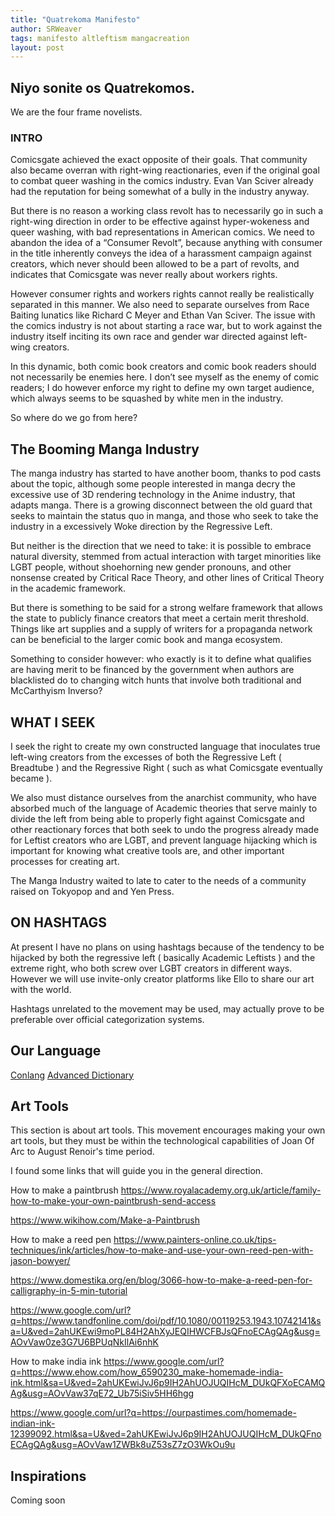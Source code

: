 ```yaml
---
title: "Quatrekoma Manifesto"
author: SRWeaver
tags: manifesto altleftism mangacreation
layout: post
---
```

## Niyo sonite os Quatrekomos.
We are the four frame novelists.

### INTRO
Comicsgate achieved the exact opposite of their goals. That community also became overran with right-wing reactionaries, even if the original goal to combat queer washing in the comics industry. Evan Van Sciver already had the reputation for being somewhat of a bully in the industry anyway.

But there is no reason a working class revolt has to necessarily go in such a right-wing direction in order to be effective against hyper-wokeness and queer washing, with bad representations in American comics. We need to abandon the idea of a “Consumer Revolt”, because anything with consumer in the title inherently conveys the idea of a harassment campaign against creators, which never should been allowed to be a part of revolts, and indicates that Comicsgate was never really about workers rights.

However consumer rights and workers rights cannot really be realistically separated in this manner. We also need to separate ourselves from Race Baiting lunatics like Richard C Meyer and Ethan Van Sciver. The issue with the comics industry is not about starting a race war, but to work against the industry itself inciting its own race and gender war directed against left-wing creators.

In this dynamic, both comic book creators and comic book readers should not necessarily be enemies here. I don’t see myself as the enemy of comic readers; I do however enforce my right to define my own target audience, which always seems to be squashed by white men in the industry.

So where do we go from here?

## The Booming Manga Industry
The manga industry has started to have another boom, thanks to pod casts about the topic, although some people interested in manga decry the excessive use of 3D rendering technology in the Anime industry, that adapts manga. There is a growing disconnect between the old guard that seeks to maintain the status quo in manga, and those who seek to take the industry in a excessively Woke direction by the Regressive Left.

But neither is the direction that we need to take: it is possible to embrace natural diversity, stemmed from actual interaction with target minorities like LGBT people, without shoehorning new gender pronouns, and other nonsense created by Critical Race Theory, and other lines of Critical Theory in the academic framework.

But there is something to be said for a strong welfare framework that allows the state to publicly finance creators that meet a certain merit threshold. Things like art supplies and a supply of writers for a propaganda network can be beneficial to the larger comic book and manga ecosystem.

Something to consider however: who exactly is it to define what qualifies are having merit to be financed by the government when authors are blacklisted do to changing witch hunts that involve both traditional and McCarthyism Inverso?

## WHAT I SEEK
I seek the right to create my own constructed language that inoculates true left-wing creators from the excesses of both the Regressive Left ( Breadtube ) and the Regressive Right ( such as what Comicsgate eventually became ).

We also must distance ourselves from the anarchist community, who have absorbed much of the language of Academic theories that serve mainly to divide the left from being able to properly fight against Comicsgate and other reactionary forces that both seek to undo the progress already made for Leftist creators who are LGBT, and prevent language hijacking which is important for knowing what creative tools are, and other important processes for creating art.

The Manga Industry waited to late to cater to the needs of a community raised on Tokyopop and and Yen Press.

## ON HASHTAGS
At present I have no plans on using hashtags because of the tendency to be hijacked by both the regressive left ( basically Academic Leftists ) and the extreme right, who both screw over LGBT creators in different ways. However we will use invite-only creator platforms like Ello to share our art with the world.

Hashtags unrelated to the movement may be used, may actually prove to be preferable over official categorization systems.

## Our Language
[Conlang](https://lwflouisa.github.io/FraponicConlang)
[Advanced Dictionary](https://lwflouisa.github.io/FraponicDict)

## Art Tools
This section is about art tools. This movement encourages making your own art tools, but they must be within the technological capabilities of Joan Of Arc to August Renoir's time period.

I found some links that will guide you in the general direction.

How to make a paintbrush
https://www.royalacademy.org.uk/article/family-how-to-make-your-own-paintbrush-send-access 

https://www.wikihow.com/Make-a-Paintbrush 

How to make a reed pen
https://www.painters-online.co.uk/tips-techniques/ink/articles/how-to-make-and-use-your-own-reed-pen-with-jason-bowyer/ 

https://www.domestika.org/en/blog/3066-how-to-make-a-reed-pen-for-calligraphy-in-5-min-tutorial 

https://www.google.com/url?q=https://www.tandfonline.com/doi/pdf/10.1080/00119253.1943.10742141&sa=U&ved=2ahUKEwi9moPL84H2AhXyJEQIHWCFBJsQFnoECAgQAg&usg=AOvVaw0ze3G7U6BPUqNkIlAi6nhK 

How to make india ink
https://www.google.com/url?q=https://www.ehow.com/how_6590230_make-homemade-india-ink.html&sa=U&ved=2ahUKEwiJvJ6p9IH2AhUOJUQIHcM_DUkQFXoECAMQAg&usg=AOvVaw37qE72_Ub75iSiv5HH6hgg 

https://www.google.com/url?q=https://ourpastimes.com/homemade-indian-ink-12399092.html&sa=U&ved=2ahUKEwiJvJ6p9IH2AhUOJUQIHcM_DUkQFnoECAgQAg&usg=AOvVaw1ZWBk8uZ53sZ7zO3WkOu9u

## Inspirations
Coming soon
